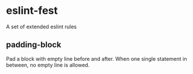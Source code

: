 # eslint-fest

A set of extended eslint rules

## padding-block

Pad a block with empty line before and after. When one single statement in between, no empty line is allowed.
